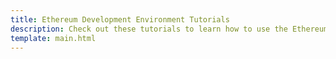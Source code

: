 ```yaml
---
title: Ethereum Development Environment Tutorials
description: Check out these tutorials to learn how to use the Ethereum API and Ethereum development tools, like Hardhat and Foundry, to develop smart contracts on Moonbeam.
template: main.html
---
```


<div class='subsection-wrapper'></div>
